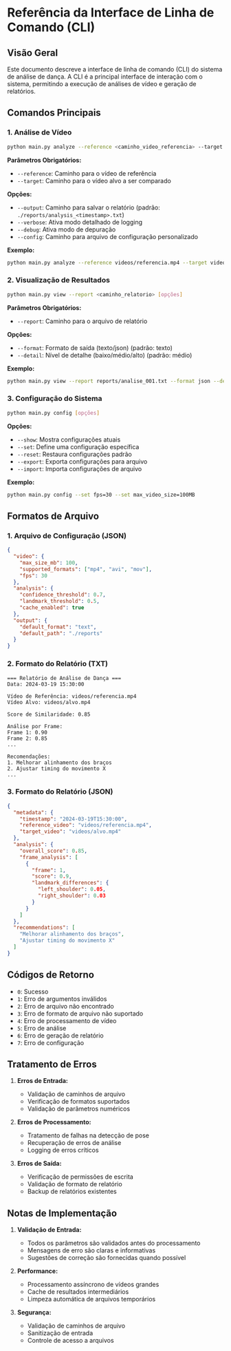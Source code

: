 # Referência da Interface de Linha de Comando (CLI)

## Visão Geral

Este documento descreve a interface de linha de comando (CLI) do sistema de análise de dança. A CLI é a principal interface de interação com o sistema, permitindo a execução de análises de vídeo e geração de relatórios.

## Comandos Principais

### 1. Análise de Vídeo

```bash
python main.py analyze --reference <caminho_video_referencia> --target <caminho_video_alvo> [opções]
```

**Parâmetros Obrigatórios:**

- `--reference`: Caminho para o vídeo de referência
- `--target`: Caminho para o vídeo alvo a ser comparado

**Opções:**

- `--output`: Caminho para salvar o relatório (padrão: `./reports/analysis_<timestamp>.txt`)
- `--verbose`: Ativa modo detalhado de logging
- `--debug`: Ativa modo de depuração
- `--config`: Caminho para arquivo de configuração personalizado

**Exemplo:**

```bash
python main.py analyze --reference videos/referencia.mp4 --target videos/alvo.mp4 --output reports/analise_001.txt
```

### 2. Visualização de Resultados

```bash
python main.py view --report <caminho_relatorio> [opções]
```

**Parâmetros Obrigatórios:**

- `--report`: Caminho para o arquivo de relatório

**Opções:**

- `--format`: Formato de saída (texto/json) (padrão: texto)
- `--detail`: Nível de detalhe (baixo/médio/alto) (padrão: médio)

**Exemplo:**

```bash
python main.py view --report reports/analise_001.txt --format json --detail alto
```

### 3. Configuração do Sistema

```bash
python main.py config [opções]
```

**Opções:**

- `--show`: Mostra configurações atuais
- `--set`: Define uma configuração específica
- `--reset`: Restaura configurações padrão
- `--export`: Exporta configurações para arquivo
- `--import`: Importa configurações de arquivo

**Exemplo:**

```bash
python main.py config --set fps=30 --set max_video_size=100MB
```

## Formatos de Arquivo

### 1. Arquivo de Configuração (JSON)

```json
{
  "video": {
    "max_size_mb": 100,
    "supported_formats": ["mp4", "avi", "mov"],
    "fps": 30
  },
  "analysis": {
    "confidence_threshold": 0.7,
    "landmark_threshold": 0.5,
    "cache_enabled": true
  },
  "output": {
    "default_format": "text",
    "default_path": "./reports"
  }
}
```

### 2. Formato do Relatório (TXT)

```
=== Relatório de Análise de Dança ===
Data: 2024-03-19 15:30:00

Vídeo de Referência: videos/referencia.mp4
Vídeo Alvo: videos/alvo.mp4

Score de Similaridade: 0.85

Análise por Frame:
Frame 1: 0.90
Frame 2: 0.85
...

Recomendações:
1. Melhorar alinhamento dos braços
2. Ajustar timing do movimento X
...
```

### 3. Formato do Relatório (JSON)

```json
{
  "metadata": {
    "timestamp": "2024-03-19T15:30:00",
    "reference_video": "videos/referencia.mp4",
    "target_video": "videos/alvo.mp4"
  },
  "analysis": {
    "overall_score": 0.85,
    "frame_analysis": [
      {
        "frame": 1,
        "score": 0.9,
        "landmark_differences": {
          "left_shoulder": 0.05,
          "right_shoulder": 0.03
        }
      }
    ]
  },
  "recommendations": [
    "Melhorar alinhamento dos braços",
    "Ajustar timing do movimento X"
  ]
}
```

## Códigos de Retorno

- `0`: Sucesso
- `1`: Erro de argumentos inválidos
- `2`: Erro de arquivo não encontrado
- `3`: Erro de formato de arquivo não suportado
- `4`: Erro de processamento de vídeo
- `5`: Erro de análise
- `6`: Erro de geração de relatório
- `7`: Erro de configuração

## Tratamento de Erros

1. **Erros de Entrada:**

   - Validação de caminhos de arquivo
   - Verificação de formatos suportados
   - Validação de parâmetros numéricos

2. **Erros de Processamento:**

   - Tratamento de falhas na detecção de pose
   - Recuperação de erros de análise
   - Logging de erros críticos

3. **Erros de Saída:**
   - Verificação de permissões de escrita
   - Validação de formato de relatório
   - Backup de relatórios existentes

## Notas de Implementação

1. **Validação de Entrada:**

   - Todos os parâmetros são validados antes do processamento
   - Mensagens de erro são claras e informativas
   - Sugestões de correção são fornecidas quando possível

2. **Performance:**

   - Processamento assíncrono de vídeos grandes
   - Cache de resultados intermediários
   - Limpeza automática de arquivos temporários

3. **Segurança:**
   - Validação de caminhos de arquivo
   - Sanitização de entrada
   - Controle de acesso a arquivos
